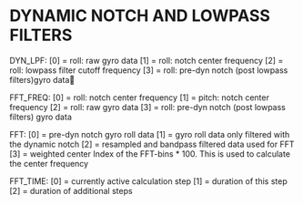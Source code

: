 # DYNAMIC NOTCH AND LOWPASS FILTERS
DYN_LPF:
[0] = roll: raw gyro data
[1] = roll: notch center frequency
[2] = roll: lowpass filter cutoff frequency
[3] = roll: pre-dyn notch (post lowpass filters)gyro data

FFT_FREQ:
[0] = roll: notch center frequency
[1] = pitch: notch center frequency
[2] = roll: raw gyro data
[3] = roll: pre-dyn notch (post lowpass filters) gyro data

FFT:
[0] = pre-dyn notch gyro roll data
[1] = gyro roll data only filtered with the dynamic notch
[2] = resampled and bandpass filtered data used for FFT
[3] = weighted center Index of the FFT-bins * 100. This is used to calculate the center frequency

FFT_TIME:
[0] = currently active calculation step
[1] = duration of this step
[2] = duration of additional steps

